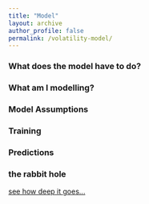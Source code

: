 ```yaml
---
title: "Model"
layout: archive
author_profile: false
permalink: /volatility-model/
---
```


### What does the model have to do?

### What am I modelling? 

### Model Assumptions

### Training

### Predictions

### the rabbit hole
[see how deep it goes...](/volatility-model/details-level-1)
